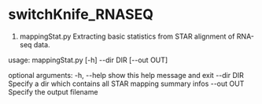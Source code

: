 # switchKnife_RNASEQ

1. mappingStat.py
Extracting basic statistics from STAR alignment of RNA-seq data.

usage: mappingStat.py [-h] --dir DIR [--out OUT]

optional arguments:
  -h, --help  show this help message and exit
  --dir DIR   Specify a dir which contains all STAR mapping summary infos
  --out OUT   Specify the output filename
